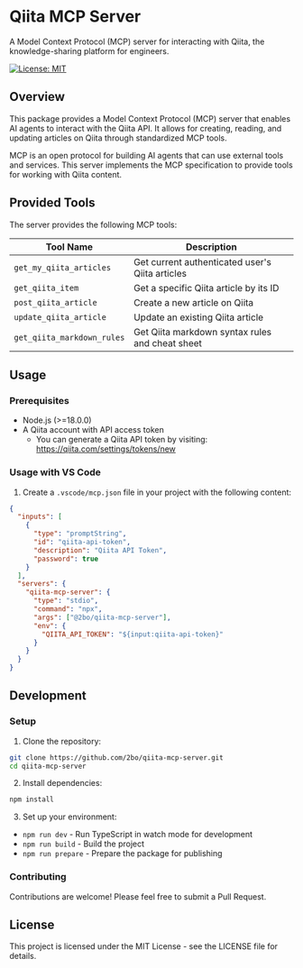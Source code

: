 # Qiita MCP Server

A Model Context Protocol (MCP) server for interacting with Qiita, the knowledge-sharing platform for engineers.

[![License: MIT](https://img.shields.io/badge/License-MIT-yellow.svg)](https://opensource.org/licenses/MIT)

## Overview

This package provides a Model Context Protocol (MCP) server that enables AI agents to interact with the Qiita API. It allows for creating, reading, and updating articles on Qiita through standardized MCP tools.

MCP is an open protocol for building AI agents that can use external tools and services. This server implements the MCP specification to provide tools for working with Qiita content.

## Provided Tools

The server provides the following MCP tools:

| Tool Name | Description |
|-----------|-------------|
| `get_my_qiita_articles` | Get current authenticated user's Qiita articles |
| `get_qiita_item` | Get a specific Qiita article by its ID |
| `post_qiita_article` | Create a new article on Qiita |
| `update_qiita_article` | Update an existing Qiita article |
| `get_qiita_markdown_rules` | Get Qiita markdown syntax rules and cheat sheet |

## Usage

### Prerequisites

- Node.js (>=18.0.0)
- A Qiita account with API access token
  - You can generate a Qiita API token by visiting: https://qiita.com/settings/tokens/new

### Usage with VS Code

1. Create a `.vscode/mcp.json` file in your project with the following content:

```json
{
  "inputs": [
    {
      "type": "promptString",
      "id": "qiita-api-token",
      "description": "Qiita API Token",
      "password": true
    }
  ],
  "servers": {
    "qiita-mcp-server": {
      "type": "stdio",
      "command": "npx",
      "args": ["@2bo/qiita-mcp-server"],
      "env": {
        "QIITA_API_TOKEN": "${input:qiita-api-token}"
      }
    }
  }
}
```

## Development

### Setup

1. Clone the repository:

```bash
git clone https://github.com/2bo/qiita-mcp-server.git
cd qiita-mcp-server
```

2. Install dependencies:

```bash
npm install
```

3. Set up your environment:

- `npm run dev` - Run TypeScript in watch mode for development
- `npm run build` - Build the project
- `npm run prepare` - Prepare the package for publishing

### Contributing

Contributions are welcome! Please feel free to submit a Pull Request.

## License

This project is licensed under the MIT License - see the LICENSE file for details.